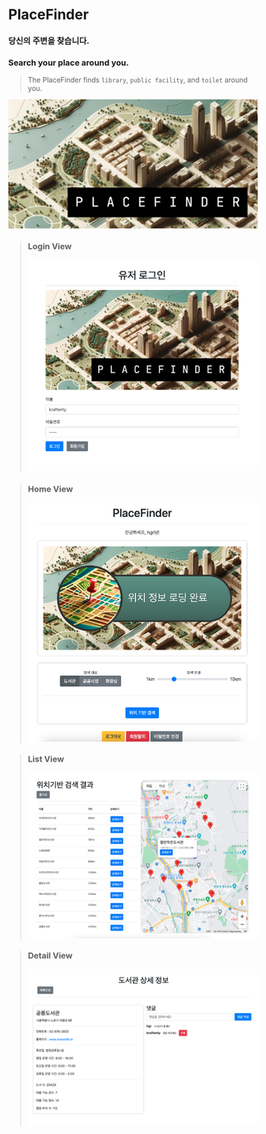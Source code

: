 # PlaceFinder
### 당신의 주변을 찾습니다.
### Search your place around you.

> The PlaceFinder finds `library`, `public facility`, and `toilet` around you.

![banner](src/main/resources/static/placefinder.png)

> ### Login View
> ![demo1](src/main/resources/static/demo/view_0.png)

> ### Home View
> ![demo2](src/main/resources/static/demo/view_1.png)

> ### List View
> ![demo3](src/main/resources/static/demo/view_2.png)

> ### Detail View
> ![demo4](src/main/resources/static/demo/view_3.png)
